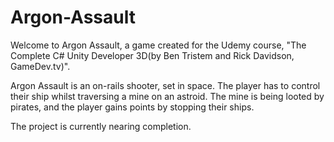 # Argon-Assault
Welcome to Argon Assault, a game created for the Udemy course, "The Complete C# Unity Developer 3D(by Ben Tristem and Rick Davidson, GameDev.tv)". 

Argon Assault is an on-rails shooter, set in space. The player has to control their ship whilst traversing a mine on an astroid. The mine is being looted by pirates, and the player gains points by stopping their ships.

The project is currently nearing completion.
